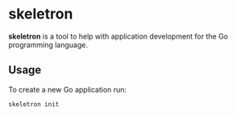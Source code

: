 # skeletron

**skeletron** is a tool to help with application development for the Go programming language.

## Usage

To create a new Go application run:
```
skeletron init
```
